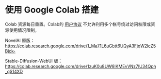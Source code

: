 # 使用 Google Colab 搭建

Colab 资源每日重置。Colab的 [用户协议](https://research.google.com/colaboratory/faq.html?hl=zh-CN) 不允许利用多个帐号绕过访问权限或资源使用情况限制。

NovelAI 原版：
https://colab.research.google.com/drive/1_Ma71L6uGbtt6UQyA3FjqW2lcZ5Bjck-

Stable-Diffusion-WebUI 版：
https://colab.research.google.com/drive/1zuK0u8UW8IKMEvVNz7lU34Qph_gS14XD
